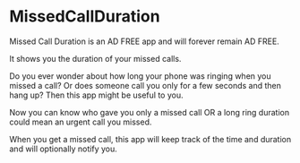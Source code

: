 # MissedCallDuration
Missed Call Duration is an AD FREE app and will forever remain AD FREE.

It shows you the duration of your missed calls.

Do you ever wonder about how long your phone was ringing when you missed a call? Or does someone call you only for a few seconds and then hang up? Then this app might be useful to you.



Now you can know who gave you only a missed call OR a long ring duration could mean an urgent call you missed.

When you get a missed call, this app will keep track of the time and duration and will optionally notify you.
